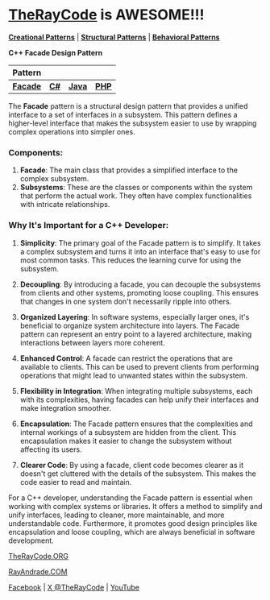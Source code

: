 # [TheRayCode](../../../README.md) is AWESOME!!!

**[Creational Patterns](../README.md)** | **[Structural Patterns](../../Structural/README.md)** | **[Behavioral Patterns](../../Behavioral/README.md)**

**C++ Facade Design Pattern**

|Pattern|   |   |   |
|---|---|---|---|
| [**Facade**](Structural/Facade/README.md) | [**C#**](../../../Csharp/Structural/Facade/README.md) | [**Java**](../../../Java/Structural/Facade/README.md) | [**PHP**](../../../PHP/Structural/Facade/README.md) |

The **Facade** pattern is a structural design pattern that provides a unified interface to a set of interfaces in a subsystem. This pattern defines a higher-level interface that makes the subsystem easier to use by wrapping complex operations into simpler ones.

### Components:
1. **Facade**: The main class that provides a simplified interface to the complex subsystem.
2. **Subsystems**: These are the classes or components within the system that perform the actual work. They often have complex functionalities with intricate relationships.

### Why It's Important for a C++ Developer:

1. **Simplicity**: The primary goal of the Facade pattern is to simplify. It takes a complex subsystem and turns it into an interface that's easy to use for most common tasks. This reduces the learning curve for using the subsystem.

2. **Decoupling**: By introducing a facade, you can decouple the subsystems from clients and other systems, promoting loose coupling. This ensures that changes in one system don't necessarily ripple into others.

3. **Organized Layering**: In software systems, especially larger ones, it's beneficial to organize system architecture into layers. The Facade pattern can represent an entry point to a layered architecture, making interactions between layers more coherent.

4. **Enhanced Control**: A facade can restrict the operations that are available to clients. This can be used to prevent clients from performing operations that might lead to unwanted states within the subsystem.

5. **Flexibility in Integration**: When integrating multiple subsystems, each with its complexities, having facades can help unify their interfaces and make integration smoother.

6. **Encapsulation**: The Facade pattern ensures that the complexities and internal workings of a subsystem are hidden from the client. This encapsulation makes it easier to change the subsystem without affecting its users.

7. **Clearer Code**: By using a facade, client code becomes clearer as it doesn't get cluttered with the details of the subsystem. This makes the code easier to read and maintain.

For a C++ developer, understanding the Facade pattern is essential when working with complex systems or libraries. It offers a method to simplify and unify interfaces, leading to cleaner, more maintainable, and more understandable code. Furthermore, it promotes good design principles like encapsulation and loose coupling, which are always beneficial in software development.

[TheRayCode.ORG](https://www.TheRayCode.org)

[RayAndrade.COM](https://www.RayAndrade.com)

[Facebook](https://www.facebook.com/TheRayCode/) | [X @TheRayCode](https://www.x.com/TheRayCode/) | [YouTube](https://www.youtube.com/TheRayCode/)
